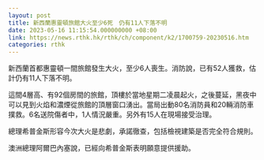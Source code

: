 ```yaml
---
layout: post
title: 新西蘭惠靈頓旅館大火至少6死　仍有11人下落不明
date: 2023-05-16 11:15:54.000000000 +08:00
link: https://news.rthk.hk/rthk/ch/component/k2/1700759-20230516.htm
categories: rthk
---
```


新西蘭首都惠靈頓一間旅館發生大火，至少6人喪生。消防說，已有52人獲救，估計仍有11人下落不明。

這間4層高、有92個房間的旅館，頂樓於當地星期二凌晨起火，之後蔓延，黑夜中可以見到火焰和濃煙從旅館的頂層窗口湧出。當局出動80名消防員和20輛消防車撲救。6名送院傷者中，1人情況嚴重。另外有15人在現場接受治理。

總理希普金斯形容今次大火是悲劇，承諾徹查，包括檢視建築是否完全符合規則。

澳洲總理阿爾巴內塞說，已經向希普金斯表明願意提供援助。

